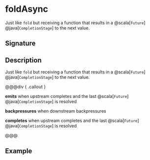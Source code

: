 # foldAsync

Just like `fold` but receiving a function that results in a @scala[`Future`] @java[`CompletionStage`] to the next value.

## Signature

## Description

Just like `fold` but receiving a function that results in a @scala[`Future`] @java[`CompletionStage`] to the next value.


@@@div { .callout }

**emits** when upstream completes and the last @scala[`Future`] @java[`CompletionStage`] is resolved

**backpressures** when downstream backpressures

**completes** when upstream completes and the last @scala[`Future`] @java[`CompletionStage`] is resolved

@@@

## Example

